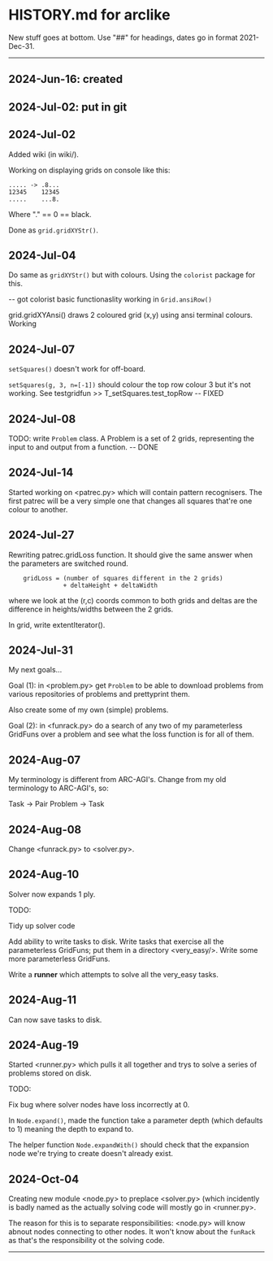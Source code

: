 # HISTORY.md for arclike

New stuff goes at bottom. Use "##" for headings, dates go in format 2021-Dec-31.

----

## 2024-Jun-16: created

## 2024-Jul-02: put in git

## 2024-Jul-02

Added wiki (in wiki/).

Working on displaying grids on console like this:

```
..... -> .8...
12345    12345
.....    ...8.
```

Where "." == 0 == black.

Done as `grid.gridXYStr()`.

## 2024-Jul-04

Do same as `gridXYStr()` but with colours. Using the `colorist` package for this.

-- got colorist basic functionaslity working in `Grid.ansiRow()`

grid.gridXYAnsi() draws 2 coloured grid (x,y) using ansi terminal colours. Working

## 2024-Jul-07

`setSquares()` doesn't work for off-board.

`setSquares(g, 3, n=[-1])` should colour the top row colour 3 but it's not working.
See testgridfun >> T_setSquares.test_topRow -- FIXED

## 2024-Jul-08

TODO: write `Problem` class. A Problem is a set of 2 grids, representing the
input to and output from a function. -- DONE


## 2024-Jul-14

Started working on <patrec.py> which will contain pattern recognisers.
The first patrec will be a very simple one that changes all squares that're one colour to another.

## 2024-Jul-27

Rewriting patrec.gridLoss function. It should give the same answer when the
parameters are switched round.

```
    gridLoss = (number of squares different in the 2 grids)
               + deltaHeight + deltaWidth
```

where we look at the (r,c) coords common to both grids and deltas are the
difference in heights/widths between the 2 grids.

In grid, write extentIterator().

## 2024-Jul-31

My next goals...

Goal (1): in <problem.py> get `Problem` to be able to download problems from
various repositories of problems and prettyprint them.

Also create some of my own (simple) problems.

Goal (2): in <funrack.py> do a search of any two of my parameterless GridFuns
over a problem and see what the loss function is for all of them.

## 2024-Aug-07

My terminology is different from ARC-AGI's. Change from my old terminology
to ARC-AGI's, so:

Task -> Pair
Problem -> Task

## 2024-Aug-08

Change <funrack.py> to <solver.py>.

## 2024-Aug-10

Solver now expands 1 ply.

TODO:

Tidy up solver code

Add ability to write tasks to disk. Write tasks that exercise all the
parameterless GridFuns; put them in a directory <very_easy/>.
Write some more parameterless GridFuns.

Write a **runner** which attempts to solve all the very_easy tasks.

## 2024-Aug-11

Can now save tasks to disk.

## 2024-Aug-19

Started <runner.py> which pulls it all together and trys to solve a series
of problems stored on disk.

TODO:

Fix bug where solver nodes have loss incorrectly at 0.

In `Node.expand()`, made the function take a parameter depth (which defaults
to 1) meaning the depth to expand to.

The helper function `Node.expandWith()` should check that the expansion
node we're trying to create doesn't already exist.

## 2024-Oct-04

Creating new module <node.py> to preplace <solver.py> (which incidently is
badly named as the actually solving code will mostly go in <runner.py>.

The reason for this is to separate responsibilities: <node.py> will
know abnout nodes connecting to other nodes. It won't know about
the `funRack` as that's the responsibility ot the solving code.



----
